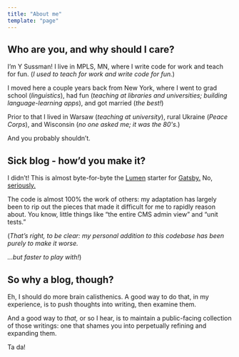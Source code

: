 ```yaml
---
title: "About me"
template: "page"
---
```


## Who are you, and why should I care?
I’m Y Sussman! I live in MPLS, MN, where I write code for work and teach for fun. (_I used to teach for work and write code for fun._)

I moved here a couple years back from New York, where I went to grad school (_linguistics_), had fun (_teaching at libraries and universities; building language-learning apps_), and got married (_the best!_) 

Prior to that I lived in Warsaw (_teaching at university_), rural Ukraine (_Peace Corps_), and Wisconsin (_no one asked me; it was the 80's_.)

And you probably shouldn’t.

## Sick blog - how’d you make it?

I didn’t! This is almost byte-for-byte the [Lumen](https://github.com/alxshelepenok/gatsby-starter-lumen) starter for [Gatsby.](https://www.gatsbyjs.org/features/) No, [seriously.](https://lumen.netlify.com/) 

The code is almost 100% the work of others: my adaptation has largely been to rip out the pieces that made it difficult for me to rapidly reason about. You know, little things like “the entire CMS admin view” and “unit tests.”

(_That’s right, to be clear: my personal addition to this codebase has been purely to make it worse._

_...but faster to play with!_)

## So why a blog, though?

Eh, I should do more brain calisthenics. A good way to do that, in my experience, is to push thoughts into writing, then examine them. 

And a good way to _that,_ or so I hear, is to maintain a public-facing collection of those writings: one that shames you into perpetually refining and expanding them.

Ta da!
